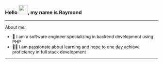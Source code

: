 ### Hello <img src="https://github.com/TheDudeThatCode/TheDudeThatCode/blob/master/Assets/Hi.gif" width="30px">, my name is Raymond
---

About me:
- 🌱 I am a software engineer specializing in backend development using PHP
- 🧑‍💻 I am passionate about learning and hope to one day achieve proficiency in full stack development
---


<!--
**RaymondNalezitij/RaymondNalezitij** is a ✨ _special_ ✨ repository because its `README.md` (this file) appears on your GitHub profile.

Here are some ideas to get you started:

- 🔭 I’m currently working on ...
- 🌱 I’m currently learning ...
- 👯 I’m looking to collaborate on ...
- 🤔 I’m looking for help with ...
- 💬 Ask me about ...
- 📫 How to reach me: ...
- 😄 Pronouns: ...
- ⚡ Fun fact: ...
-->
